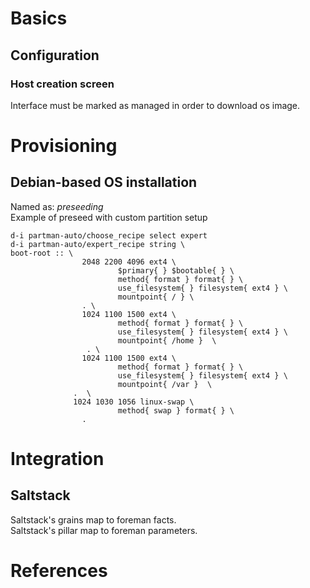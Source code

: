 # Basics
## Configuration

### Host creation screen
Interface must be marked as managed in order to download os image.
# Provisioning
## Debian-based OS installation
Named as: _preseeding_  
Example of preseed with custom partition setup
```
d-i partman-auto/choose_recipe select expert
d-i partman-auto/expert_recipe string \
boot-root :: \
                2048 2200 4096 ext4 \
                        $primary{ } $bootable{ } \
                        method{ format } format{ } \
                        use_filesystem{ } filesystem{ ext4 } \
                        mountpoint{ / } \
                . \
                1024 1100 1500 ext4 \
                        method{ format } format{ } \
                        use_filesystem{ } filesystem{ ext4 } \
                        mountpoint{ /home }  \
                 . \
                1024 1100 1500 ext4 \
                        method{ format } format{ } \
                        use_filesystem{ } filesystem{ ext4 } \
                        mountpoint{ /var }  \
              .  \
              1024 1030 1056 linux-swap \
                        method{ swap } format{ } \
                .
```
# Integration
## Saltstack
Saltstack's grains map to foreman facts.  
Saltstack's pillar map to foreman parameters.  

# References
